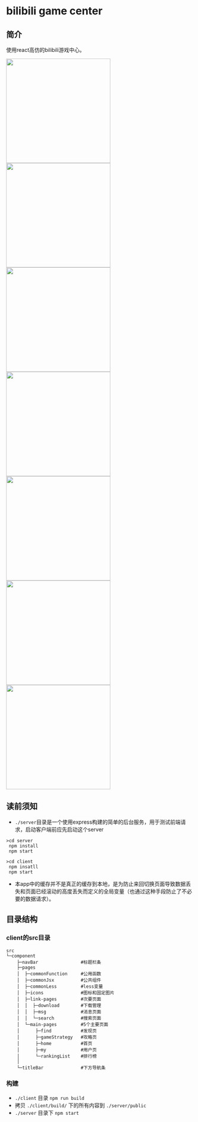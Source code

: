 # bilibili game center

## 简介
使用react高仿的bilibili游戏中心。

<img src="./doc/home.jpg" width="280px" > <img src="./doc/rank.jpg" width="280px" > <img src="./doc/find.jpg" width="280px" > <br/>
<img src="./doc/strategy.jpg" width="280px" > <img src="./doc/my.jpg" width="280px" > <img src="./doc/msg.jpg" width="280px" ><br/>
<img src="./doc/search.jpg" width="280px" >
## 读前须知
* `./server`目录是一个使用express构建的简单的后台服务，用于测试前端请求，启动客户端前应先启动这个server
```
>cd server
 npm install
 npm start

>cd client
 npm insatll
 npm start
```
* 本app中的缓存并不是真正的缓存到本地，是为防止来回切换页面导致数据丢失和页面已经滚动的高度丢失而定义的全局变量（也通过这种手段防止了不必要的数据请求）。

## 目录结构

### client的src目录
```
src
└─component
    ├─navBar                #标题栏条
    ├─pages
    │  ├─commonFunction     #公用函数
    │  ├─commonJsx          #公共组件
    │  ├─commonLess         #less变量
    │  ├─icons              #图标和固定图片
    │  ├─link-pages         #次要页面
    │  │  ├─download        #下载管理
    │  │  ├─msg             #消息页面
    │  │  └─search          #搜索页面
    │  └─main-pages         #5个主要页面
    │      ├─find           #发现页
    │      ├─gameStrategy   #攻略页
    │      ├─home           #首页
    │      ├─my             #用户页
    │      └─rankingList    #排行榜
    │                  
    └─titleBar              #下方导航条
```

                    

### 构建
* ` ./client ` 目录 ` npm run build `
* 拷贝 ` ./client/build/ ` 下的所有内容到 ` ./server/public `
* ` ./server ` 目录下 ` npm start `

